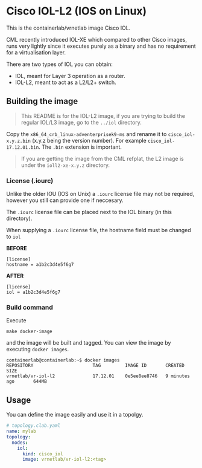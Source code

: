 # Cisco IOL-L2 (IOS on Linux)

This is the containerlab/vrnetlab image Cisco IOL.

CML recently introduced IOL-XE which compared to other Cisco images, runs very lightly since it executes purely as a binary and has no requirement for a virtualisation layer.

There are two types of IOL you can obtain:

- IOL, meant for Layer 3 operation as a router.
- IOL-L2, meant to act as a L2/L2+ switch.

## Building the image

> This README is for the IOL-L2 image, if you are trying to build the regular IOL/L3 image, go to the `../iol` directory.

Copy the `x86_64_crb_linux-adventerprisek9-ms` and rename it to `cisco_iol-x.y.z.bin` (x.y.z being the version number). For example `cisco_iol-17.12.01.bin`. The `.bin` extension is important.

> If you are getting the image from the CML refplat, the L2 image is under the `ioll2-xe-x.y.z` directory.

### License (.iourc)

Unlike the older IOU (IOS on Unix) a `.iourc` license file may not be required, however you still can provide one if neccesary.

The `.iourc` license file can be placed next to the IOL binary (in this directory).

When supplying a `.iourc` license file, the hostname field must be changed to `iol`

**BEFORE**

```
[license]
hostname = a1b2c3d4e5f6g7
```

**AFTER**
```
[license]
iol = a1b2c3d4e5f6g7
```

### Build command

Execute 
```
make docker-image
```

and the image will be built and tagged. You can view the image by executing `docker images`.

```
containerlab@containerlab:~$ docker images
REPOSITORY                      TAG         IMAGE ID       CREATED             SIZE
vrnetlab/vr-iol-l2              17.12.01    0e5ee8ee8746   9 minutes ago       644MB
```

## Usage

You can define the image easily and use it in a topolgy.

```yaml
# topology.clab.yaml
name: mylab
topology:
  nodes:
    iol:
      kind: cisco_iol
      image: vrnetlab/vr-iol-l2:<tag>
```
